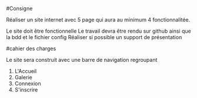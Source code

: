 #Consigne

Réaliser un site internet avec 5 page qui aura au minimum 4 fonctionnalitée.

Le site doit être fonctionnelle
Le travail devra être rendu sur github ainsi que la bdd et le fichier config
Réaliser si possible un support de présentation




#cahier des charges

Le site sera construit avec une barre de navigation regroupant 

1) L'Accueil
2) Galerie
3) Connexion
4) S'inscrire 




